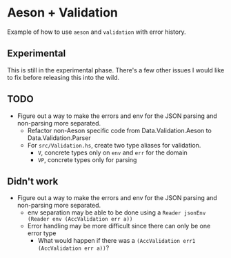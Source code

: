 # Aeson + Validation
Example of how to use `aeson` and `validation` with error history.

## Experimental
This is still in the experimental phase. There's a few other issues I would like to fix before releasing this into the wild.

## TODO

* Figure out a way to make the errors and env for the JSON parsing and non-parsing more separated.
  * Refactor non-Aeson specific code from Data.Validation.Aeson to Data.Validation.Parser
  * For `src/Validation.hs`, create two type aliases for validation.
    * `V`, concrete types only on `env` and `err` for the domain
    * `VP`, concrete types only for parsing

## Didn't work

* Figure out a way to make the errors and env for the JSON parsing and non-parsing more separated.
  * env separation may be able to be done using a `Reader jsonEnv (Reader env (AccValidation err a))`
  * Error handling may be more difficult since there can only be one error type
    * What would happen if there was a `(AccValidation err1 (AccValidation err a))`?
